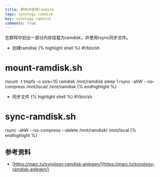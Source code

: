 ```yaml
---
title: 群晖中使用ramdisk
tags: synology ramdisk
key: synology-ramdisk
comments: true
---
```


在群晖中划出一部分内存挂载为ramdisk，并使用rsync同步文件。

<!--more-->

- 创建ramdisk
{% highlight shell %}
#!/bin/sh
# mount-ramdisk.sh

mount -t tmpfs -o size=1G ramdisk /mnt/ramdisk
sleep 1
rsync -ahW --no-compress /mnt/local/ /mnt/ramdisk
{% endhighlight %}

- 同步文件
{% highlight shell %}
#!/bin/sh
# sync-ramdisk.sh
rsync -ahW --no-compress --delete /mnt/ramdisk/ /mnt/local
{% endhighlight %}

## 参考资料
- [https://marc.tv/synology-ramdisk-anlegen/](https://marc.tv/synology-ramdisk-anlegen/)
